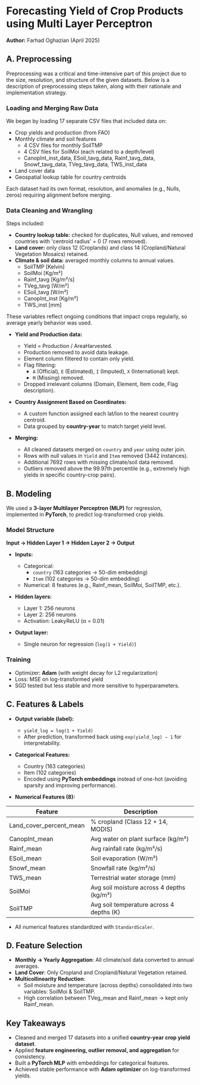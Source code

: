 # Forecasting Yield of Crop Products using Multi Layer Perceptron

**Author:** Farhad Oghazian (April 2025)



## A. Preprocessing  

Preprocessing was a critical and time-intensive part of this project due to the size, resolution, and structure of the given datasets. Below is a description of preprocessing steps taken, along with their rationale and implementation strategy.  

### Loading and Merging Raw Data  
We began by loading 17 separate CSV files that included data on:  

- Crop yields and production (from FAO)  
- Monthly climate and soil features  
  - 4 CSV files for monthly SoilTMP  
  - 4 CSV files for SoilMoi (each related to a depth/level)  
  - CanopInt_inst_data, ESoil_tavg_data, Rainf_tavg_data, Snowf_tavg_data, TVeg_tavg_data, TWS_inst_data  
- Land cover data  
- Geospatial lookup table for country centroids  

Each dataset had its own format, resolution, and anomalies (e.g., Nulls, zeros) requiring alignment before merging.  

### Data Cleaning and Wrangling  
Steps included:  

- **Country lookup table:** checked for duplicates, Null values, and removed countries with 'centroid radius' = 0 (7 rows removed).  
- **Land cover:** only class 12 (Croplands) and class 14 (Cropland/Natural Vegetation Mosaics) retained.  
- **Climate & soil data:** averaged monthly columns to annual values.  
  - SoilTMP [Kelvin]  
  - SoilMoi [Kg/m²]  
  - Rainf_tavg [Kg/m²/s]  
  - TVeg_tavg [W/m²]  
  - ESoil_tavg [W/m²]  
  - CanopInt_inst [Kg/m²]  
  - TWS_inst [mm]  

These variables reflect ongoing conditions that impact crops regularly, so average yearly behavior was used.  

- **Yield and Production data:**  
  - Yield = Production / AreaHarvested.  
  - Production removed to avoid data leakage.  
  - Element column filtered to contain only yield.  
  - Flag filtering:  
    - `A` (Official), `E` (Estimated), `I` (Imputed), `X` (International) kept.  
    - `M` (Missing) removed.  
  - Dropped irrelevant columns (Domain, Element, Item code, Flag description).  

- **Country Assignment Based on Coordinates:**  
  - A custom function assigned each lat/lon to the nearest country centroid.  
  - Data grouped by **country-year** to match target yield level.  

- **Merging:**  
  - All cleaned datasets merged on `country` and `year` using outer join.  
  - Rows with null values in `Yield` and `Item` removed (3442 instances).  
  - Additional 7692 rows with missing climate/soil data removed.  
  - Outliers removed above the 99.97th percentile (e.g., extremely high yields in specific country-crop pairs).  



## B. Modeling  

We used a **3-layer Multilayer Perceptron (MLP)** for regression, implemented in **PyTorch**, to predict log-transformed crop yields.  

### Model Structure  

**Input → Hidden Layer 1 → Hidden Layer 2 → Output**  

- **Inputs:**  
  - Categorical:  
    - `country` (163 categories → 50-dim embedding)  
    - `Item` (102 categories → 50-dim embedding)  
  - Numerical: 8 features (e.g., Rainf_mean, SoilMoi, SoilTMP, etc.).  

- **Hidden layers:**  
  - Layer 1: 256 neurons  
  - Layer 2: 256 neurons  
  - Activation: LeakyReLU (α = 0.01)  

- **Output layer:**  
  - Single neuron for regression (`log(1 + Yield)`)  

### Training  

- Optimizer: **Adam** (with weight decay for L2 regularization)  
- Loss: MSE on log-transformed yield  
- SGD tested but less stable and more sensitive to hyperparameters.  



## C. Features & Labels  

- **Output variable (label):**  
  - `yield_log = log(1 + Yield)`  
  - After prediction, transformed back using `exp(yield_log) − 1` for interpretability.  

- **Categorical Features:**  
  - Country (163 categories)  
  - Item (102 categories)  
  - Encoded using **PyTorch embeddings** instead of one-hot (avoiding sparsity and improving performance).  

- **Numerical Features (8):**  

| Feature                  | Description |
|---------------------------|-------------|
| Land_cover_percent_mean  | % cropland (Class 12 + 14, MODIS) |
| CanopInt_mean            | Avg water on plant surface (kg/m²) |
| Rainf_mean               | Avg rainfall rate (kg/m²/s) |
| ESoil_mean               | Soil evaporation (W/m²) |
| Snowf_mean               | Snowfall rate (kg/m²/s) |
| TWS_mean                 | Terrestrial water storage (mm) |
| SoilMoi                  | Avg soil moisture across 4 depths (kg/m²) |
| SoilTMP                  | Avg soil temperature across 4 depths (K) |

- All numerical features standardized with `StandardScaler`.  



## D. Feature Selection  

- **Monthly → Yearly Aggregation**: All climate/soil data converted to annual averages.  
- **Land Cover**: Only Cropland and Cropland/Natural Vegetation retained.  
- **Multicollinearity Reduction**:  
  - Soil moisture and temperature (across depths) consolidated into two variables: SoilMoi & SoilTMP.  
  - High correlation between TVeg_mean and Rainf_mean → kept only Rainf_mean.  



## Key Takeaways  

- Cleaned and merged 17 datasets into a unified **country-year crop yield dataset**.  
- Applied **feature engineering, outlier removal, and aggregation** for consistency.  
- Built a **PyTorch MLP** with embeddings for categorical features.  
- Achieved stable performance with **Adam optimizer** on log-transformed yields.  



